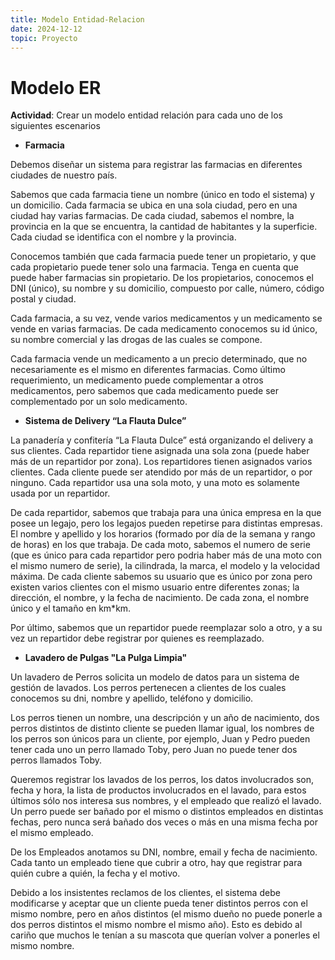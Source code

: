 ```yaml
---
title: Modelo Entidad-Relacion
date: 2024-12-12
topic: Proyecto
---
```


# Modelo ER

**Actividad**: Crear un modelo entidad relación para cada uno de los siguientes escenarios

- **Farmacia**

Debemos diseñar un sistema para registrar las farmacias en diferentes ciudades de nuestro país.

Sabemos que cada farmacia tiene un nombre (único en todo el sistema) y un domicilio. Cada farmacia se ubica en una sola ciudad, pero en una ciudad hay varias farmacias. De cada ciudad, sabemos el nombre, la provincia en la que se encuentra, la cantidad de habitantes y la superficie. Cada ciudad se identifica con el nombre y la provincia.

Conocemos también que cada farmacia puede tener un propietario, y que cada propietario puede tener solo una farmacia. Tenga en cuenta que puede haber farmacias sin propietario. De los propietarios, conocemos el DNI (único), su nombre y su domicilio, compuesto por calle, número, código postal y ciudad.

Cada farmacia, a su vez, vende varios medicamentos y un medicamento se vende en varias farmacias. De cada medicamento conocemos su id único, su nombre comercial y las drogas de las cuales se compone.

Cada farmacia vende un medicamento a un precio determinado, que no necesariamente es el mismo en diferentes farmacias.
Como último requerimiento, un medicamento puede complementar a otros medicamentos, pero sabemos que cada medicamento puede ser complementado por un solo medicamento.

- **Sistema de Delivery “La Flauta Dulce”**

La panadería y confitería “La Flauta Dulce” está organizando el delivery a sus clientes. Cada repartidor tiene asignada una sola zona (puede haber más de un repartidor por zona). Los repartidores tienen asignados varios clientes. Cada cliente puede ser atendido por más de un repartidor, o por ninguno. Cada repartidor usa una sola moto, y una moto es solamente usada por un repartidor. 

De cada repartidor, sabemos que trabaja para una única empresa en la que posee un legajo, pero los legajos pueden repetirse para distintas empresas. El nombre y apellido y los horarios (formado por día de la semana y rango de horas) en los que trabaja. De cada moto, sabemos el numero de serie (que es único para cada repartidor pero podria haber más de una moto con el mismo numero de serie), la cilindrada, la marca, el modelo y la velocidad máxima. De cada cliente sabemos su usuario que es único por zona pero existen varios clientes con el mismo usuario entre diferentes zonas; la dirección, el nombre, y la fecha de nacimiento. De cada zona, el nombre único y el tamaño en km*km. 

Por último, sabemos que un repartidor puede reemplazar solo a otro, y a su vez un repartidor debe registrar por quienes es reemplazado.

- **Lavadero de Pulgas "La Pulga Limpia"**

Un lavadero de Perros solicita un modelo de datos para un sistema de gestión de lavados. Los perros pertenecen a clientes de los cuales conocemos su dni, nombre y apellido, teléfono y domicilio.

Los perros tienen un nombre, una descripción y un año de nacimiento, dos perros distintos de distinto cliente se pueden llamar igual, los nombres de los perros son únicos para un cliente, por ejemplo, Juan y Pedro pueden tener cada uno un perro llamado Toby, pero Juan no puede tener dos perros llamados Toby.

Queremos registrar los lavados de los perros, los datos involucrados son, fecha y hora, la lista de productos involucrados en el lavado, para estos últimos sólo nos interesa sus nombres, y el empleado que realizó el lavado. Un perro puede ser bañado por el mismo o distintos empleados en distintas fechas, pero nunca será bañado dos veces o más en una misma fecha por el mismo empleado.

De los Empleados anotamos su DNI, nombre, email y fecha de nacimiento. Cada tanto un empleado tiene que cubrir a otro, hay que registrar para quién cubre a quién, la fecha y el motivo.

Debido a los insistentes reclamos de los clientes, el sistema debe modificarse y aceptar que un cliente pueda tener distintos perros con el mismo nombre, pero en años distintos (el mismo dueño no puede ponerle a dos perros distintos el mismo nombre el mismo año). Esto es debido al cariño que muchos le tenían a su mascota que querían volver a ponerles el mismo nombre.
